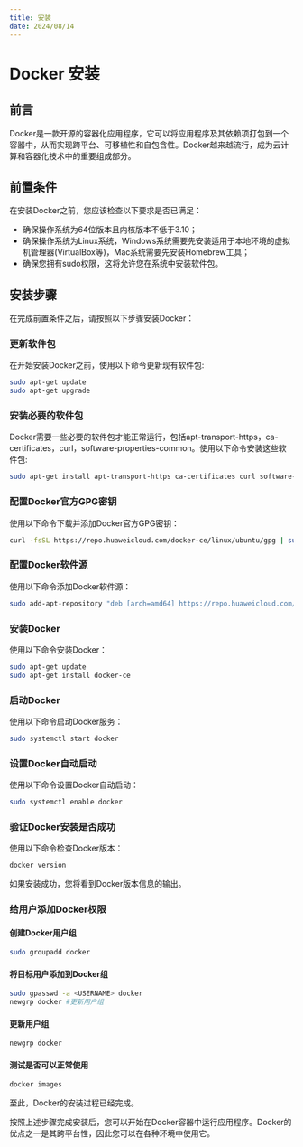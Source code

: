 ```yaml
---
title: 安装
date: 2024/08/14
---
```

# Docker 安装
## 前言
Docker是一款开源的容器化应用程序，它可以将应用程序及其依赖项打包到一个容器中，从而实现跨平台、可移植性和自包含性。Docker越来越流行，成为云计算和容器化技术中的重要组成部分。
## 前置条件
在安装Docker之前，您应该检查以下要求是否已满足：
- 确保操作系统为64位版本且内核版本不低于3.10；
- 确保操作系统为Linux系统，Windows系统需要先安装适用于本地环境的虚拟机管理器(VirtualBox等)，Mac系统需要先安装Homebrew工具；
- 确保您拥有sudo权限，这将允许您在系统中安装软件包。
## 安装步骤
在完成前置条件之后，请按照以下步骤安装Docker：
### 更新软件包
在开始安装Docker之前，使用以下命令更新现有软件包:
```bash
sudo apt-get update  
sudo apt-get upgrade
```
### 安装必要的软件包
Docker需要一些必要的软件包才能正常运行，包括apt-transport-https，ca-certificates，curl，software-properties-common。使用以下命令安装这些软件包:
```bash
sudo apt-get install apt-transport-https ca-certificates curl software-properties-common
```
### 配置Docker官方GPG密钥
使用以下命令下载并添加Docker官方GPG密钥：
```bash
curl -fsSL https://repo.huaweicloud.com/docker-ce/linux/ubuntu/gpg | sudo apt-key add -
```
### 配置Docker软件源
使用以下命令添加Docker软件源：
```bash
sudo add-apt-repository "deb [arch=amd64] https://repo.huaweicloud.com/docker-ce/linux/ubuntu $(lsb_release -cs) stable"
```
### 安装Docker
使用以下命令安装Docker：
```bash
sudo apt-get update  
sudo apt-get install docker-ce
```
### 启动Docker
使用以下命令启动Docker服务：
```bash
sudo systemctl start docker
```
### 设置Docker自动启动
使用以下命令设置Docker自动启动：
```bash
sudo systemctl enable docker
```
### 验证Docker安装是否成功
使用以下命令检查Docker版本：
```bash
docker version
```
如果安装成功，您将看到Docker版本信息的输出。
### 给用户添加Docker权限
#### 创建Docker用户组
```bash
sudo groupadd docker
```
#### 将目标用户添加到Docker组
```bash
sudo gpasswd -a <USERNAME> docker
newgrp docker #更新用户组
```
#### 更新用户组
```bash
newgrp docker
```
#### 测试是否可以正常使用
```bash
docker images
```
至此，Docker的安装过程已经完成。

按照上述步骤完成安装后，您可以开始在Docker容器中运行应用程序。Docker的优点之一是其跨平台性，因此您可以在各种环境中使用它。